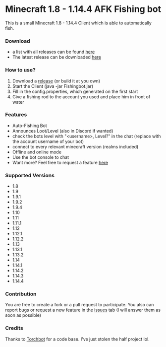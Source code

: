 Minecraft 1.8 - 1.14.4 AFK Fishing bot
==============

This is a small Minecraft 1.8 - 1.14.4 Client which is able to automatically fish.

### Download
* a list with all releases can be found [here](https://github.com/MrKinau/FishingBot/releases)
* The latest release can be downloaded [here](https://github.com/MrKinau/FishingBot/releases/latest)

### How to use?
1. Download a [release](https://github.com/MrKinau/FishingBot/releases) (or build it at you own)
2. Start the Client (java -jar Fishingbot.jar)
3. Fill in the config.properties, which generated on the first start
4. Give a fishing rod to the account you used and place him in front of water

### Features
* Auto-Fishing Bot
* Announces Loot/Level (also in Discord if wanted)
* check the bots level with "\<username\>, Level?" in the chat (replace <username> with the account username of your bot)
* connect to every relevant minecraft version (realms included)
* Offline and online mode
* Use the bot console to chat
* Want more? Feel free to request a feature [here](https://github.com/MrKinau/FishingBot/issues)

### Supported Versions
* 1.8
* 1.9
* 1.9.1
* 1.9.2
* 1.9.4
* 1.10
* 1.11
* 1.11.1
* 1.12
* 1.12.1
* 1.12.2
* 1.13
* 1.13.1
* 1.13.2
* 1.14
* 1.14.1
* 1.14.2
* 1.14.3
* 1.14.4

### Contribution
You are free to create a fork or a pull request to participate. You also can report bugs or request a new feature in the [issues](https://github.com/MrKinau/FishingBot/issues) tab (I will answer them as soon as possible)

### Credits
Thanks to [Torchbot](https://github.com/woder/TorchBot) for a code base. I've just stolen the half project lol.
